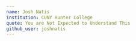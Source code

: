 ```yaml
---
name: Josh Natis
institution: CUNY Hunter College
quote: You are Not Expected to Understand This
github_user: joshnatis
---
```

